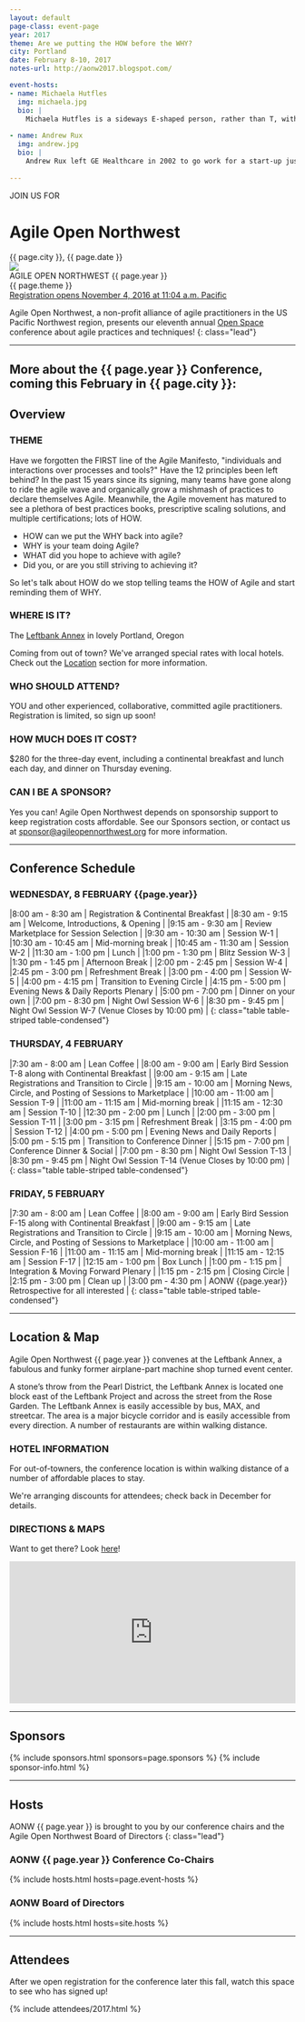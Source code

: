 ```yaml
---
layout: default
page-class: event-page
year: 2017
theme: Are we putting the HOW before the WHY?
city: Portland
date: February 8-10, 2017
notes-url: http://aonw2017.blogspot.com/

event-hosts:
- name: Michaela Hutfles
  img: michaela.jpg
  bio: | 
    Michaela Hutfles is a sideways E-shaped person, rather than T, with 3 major depths: agile software development, earth-building and performing arts of all flavors. For a salary she coaches agile thinking and self-management to software developers and keeps teams focused on continuous improvement, growth mindset, and general meta-cognition. At the moment she does this at Amazon. She's building a tiny house on the Olympic Peninsula using clay & straw & sand. She dreams of starting a tiny arts foundation called Dionysus Giving some day. If you've read this far Michaela often claims to raise champion naked mole rats because it amuses her.
  
- name: Andrew Rux
  img: andrew.jpg
  bio: |
    Andrew Rux left GE Healthcare in 2002 to go work for a start-up just beginning its agile journey. He had to transition from a formal checklist project manager to an adaptive product owner. In that time, he’s worked for several other start-ups converting ideas into products delivered to the healthcare market. His interests lie in combining a focus on the customer experience, being an exceptional product owner to his teams, while also being keen on how his teams get their work done. At present, he’s working on a new start-up just at the idea stage while fostering a rescue dog named Flicka.
    
---
```


<div class="attention">JOIN US FOR</div>
<!--<div class="attention">We Hope You Enjoyed</div>-->

<h1>Agile Open Northwest</h1>
<div class="lead">{{ page.city }}, {{ page.date }}</div>

<div id="overview" class="banner cta-banner">
  <img src="/img/circle.jpg" class="background"/>
  <div class="darken"></div>
  <div class="words">
  <div class="attention">AGILE OPEN NORTHWEST {{ page.year }}</div>
  <div class="big-message">{{ page.theme }}</div>
</div>
  <a href="" target="_blank" class="btn btn-primary">Registration opens November 4, 2016 at 11:04 a.m. Pacific</a>
</div>

Agile Open Northwest, a non-profit alliance of agile practitioners in the US Pacific Northwest region, presents our eleventh annual [Open Space](/#about_open_space) conference about agile practices and techniques!
{: class="lead"}

<!--
Thank you to all who attended AONW 2016 in Seattle. You can find session notes [here]({{ page.notes-url }}). Our next annual conference will be AONW 2017 in Portland, OR, to be held in February 2017. Follow us on
<a href="http://twitter.com/aonw">Twitter</a> or join our
<a href="mailto:info@AgileOpenNorthwest.org?subject=Please%20add%20me%20to%20the%20AONW%20interest%20list&amp;body=Please%20add%20my%20email%20address%20to%20the%20AONW%20interest%20list!">email interest list</a>
 to stay up to date with all the latest info.
-->

<!--Also, keep an eye on our [home page](/) for information about other upcoming events.-->

<!--<p>Watch this space for more information about AONW 2016 in Seattle, coming this February, and we are already sold out! You can still join the waitlist - just click the green button above.
Space is limited to the first 200 registrants, but we do occasionally get cancellations. At only $250 for the three day event, AONW remains one of the best conference values to be found. Follow us on
<a href="http://twitter.com/aonw">Twitter</a> or join our
<a href="mailto:info@AgileOpenNorthwest.org?subject=Please%20add%20me%20to%20the%20AONW%20interest%20list&amp;body=Please%20add%20my%20email%20address%20to%20the%20AONW%20interest%20list!">email interest list</a>
 to stay up to date with all the latest info.
</p>
-->

<hr class="section"/>

More about the {{ page.year }} Conference, coming this February in {{ page.city }}:
------------------------------------------------------------

Overview
--------

### THEME
 
Have we forgotten the FIRST line of the Agile Manifesto, "individuals and interactions over processes and tools?" Have the 12 principles been left behind? In the past 15 years since its signing, many teams have gone along to ride the agile wave and organically grow a mishmash of practices to declare themselves Agile. Meanwhile, the Agile movement has matured to see a plethora of best practices books, prescriptive scaling solutions, and multiple certifications; lots of HOW.

 * HOW can we put the WHY back into agile?
 * WHY is your team doing Agile?
 * WHAT did you hope to achieve with agile?
 * Did you, or are you still striving to achieving it?

So let's talk about HOW do we stop telling teams the HOW of Agile and start reminding them of WHY.

### WHERE IS IT?

The [Leftbank Annex](http://leftbankannex.com/) in lovely Portland, Oregon

Coming from out of town? We've arranged special rates with local hotels. Check out the [Location](#location) section for more information.

### WHO SHOULD ATTEND?

YOU and other experienced, collaborative, committed agile practitioners. Registration is limited, so sign up soon!

### HOW MUCH DOES IT COST?

$280 for the three-day event, including a continental breakfast and lunch each day, and dinner on Thursday evening.

### CAN I BE A SPONSOR?

Yes you can! Agile Open Northwest depends on sponsorship support to keep registration costs affordable. See our Sponsors section, or contact us at
[sponsor@agileopennorthwest.org](mailto:sponsor@agileopennorthwest.org) for more information.


<hr class="section"/>
<h2 id="schedule">Conference Schedule</h2>

### WEDNESDAY, 8 FEBRUARY {{page.year}}

|8:00 am - 8:30 am   | Registration & Continental Breakfast |
|8:30 am - 9:15 am   | Welcome, Introductions, & Opening |
|9:15 am - 9:30 am   | Review Marketplace for Session Selection |
|9:30 am - 10:30 am  | Session W-1 |
|10:30 am - 10:45 am | Mid-morning break |
|10:45 am - 11:30 am | Session W-2 |
|11:30 am - 1:00 pm | Lunch |
|1:00 pm - 1:30 pm | Blitz Session W-3 |
|1:30 pm - 1:45 pm | Afternoon Break |
|2:00 pm - 2:45 pm | Session W-4 |
|2:45 pm - 3:00 pm | Refreshment Break |
|3:00 pm - 4:00 pm | Session W-5 |
|4:00 pm - 4:15 pm | Transition to Evening Circle |
|4:15 pm - 5:00 pm | Evening News & Daily Reports Plenary |
|5:00 pm - 7:00	pm | Dinner on your own |
|7:00 pm - 8:30 pm | Night Owl Session W-6 |
|8:30 pm - 9:45 pm | Night Owl Session W-7 (Venue Closes by 10:00 pm) |
{: class="table table-striped table-condensed"}

### THURSDAY, 4 FEBRUARY

|7:30 am - 8:00 am | Lean Coffee |
|8:00 am - 9:00	am | Early Bird Session T-8 along with Continental Breakfast |
|9:00 am - 9:15 am | Late Registrations and Transition to Circle |
|9:15 am - 10:00 am | Morning News, Circle, and Posting of Sessions to Marketplace |
|10:00 am - 11:00 am | Session T-9 |
|11:00 am - 11:15 am | Mid-morning break |
|11:15 am - 12:30 am | Session T-10 |
|12:30 pm - 2:00 pm | Lunch |
|2:00 pm - 3:00 pm | Session T-11 |
|3:00 pm - 3:15 pm | Refreshment Break |
|3:15 pm - 4:00 pm | Session T-12 |
|4:00 pm - 5:00 pm | Evening News and Daily Reports |
|5:00 pm - 5:15 pm | Transition to Conference Dinner |
|5:15 pm - 7:00	pm | Conference Dinner & Social |
|7:00 pm - 8:30 pm | Night Owl Session T-13 |
|8:30 pm - 9:45 pm | Night Owl Session T-14 (Venue Closes by 10:00 pm) |
{: class="table table-striped table-condensed"}

### FRIDAY, 5 FEBRUARY

|7:30 am - 8:00 am | Lean Coffee |
|8:00 am - 9:00	am | Early Bird Session F-15 along with Continental Breakfast |
|9:00 am - 9:15 am | Late Registrations and Transition to Circle |
|9:15 am - 10:00 am | Morning News, Circle, and Posting of Sessions to Marketplace |
|10:00 am - 11:00 am | Session F-16 |
|11:00 am - 11:15 am | Mid-morning break |
|11:15 am - 12:15 am | Session F-17 |
|12:15 am - 1:00 pm | Box Lunch |
|1:00 pm - 1:15 pm | Integration & Moving Forward Plenary |
|1:15 pm - 2:15 pm | Closing Circle |
|2:15 pm - 3:00 pm | Clean up |
|3:00 pm - 4:30 pm | AONW {{page.year}} Retrospective for all interested |
{: class="table table-striped table-condensed"}

<hr class="section"/>
<h2 id="location">Location &amp; Map</h2>

Agile Open Northwest {{ page.year }} convenes at the Leftbank Annex, a fabulous and funky former airplane-part machine shop turned event center.

A stone’s throw from the Pearl District, the Leftbank Annex is located one block east of the Leftbank Project and across the street from the Rose Garden. The Leftbank Annex is easily accessible by bus, MAX, and streetcar. The area is a major bicycle corridor and is easily accessible from every direction. A number of restaurants are within walking distance.

### HOTEL INFORMATION

For out-of-towners, the conference location is within walking distance of a number of affordable places to stay.

We're arranging discounts for attendees; check back in December for details.

### DIRECTIONS &amp; MAPS

Want to get there? Look [here](http://leftbankannex.com/location/ "Getting to the Leftbank Annex")!

<iframe src="https://www.google.com/maps/embed?pb=!1m14!1m8!1m3!1d2794.79065224329!2d-122.66752930000003!3d45.5344182!3m2!1i1024!2i768!4f13.1!3m3!1m2!1s0x5495a7527362672d%3A0x4f12b8c49e94fb92!2s101+N+Weidler+St%2C+Portland%2C+OR+97227!5e0!3m2!1sen!2sus!4v1418475939591" width="100%" height="250" frameborder="0" style="border:0"></iframe>

<hr class="section"/>
<h2 id="sponsors">Sponsors</h2>

{% include sponsors.html sponsors=page.sponsors %}
{% include sponsor-info.html %}

<hr class="section"/>
<h2 id="hosts">Hosts</h2>

AONW {{ page.year }} is brought to you by our conference chairs and the Agile Open Northwest Board of Directors
{: class="lead"}

### AONW {{ page.year }} Conference Co-Chairs
{% include hosts.html hosts=page.event-hosts %}

### AONW Board of Directors
{% include hosts.html hosts=site.hosts %}

<hr class="section"/>
<h2 id="attendees">Attendees</h2>
After we open registration for the conference later this fall, watch this space to see who has signed up!

{% include attendees/2017.html %}
